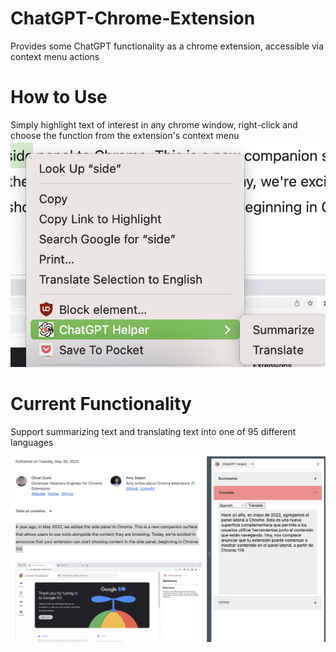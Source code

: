 # ChatGPT-Chrome-Extension
Provides some ChatGPT functionality as a chrome extension, accessible via context menu actions

# How to Use
Simply highlight text of interest in any chrome window, right-click and choose the function from the extension's context menu
![Context Menu](./readme-images/context-menu.png)

# Current Functionality
Support summarizing text and translating text into one of 95 different languages

![Translate Example](./readme-images/translate-example.png)

